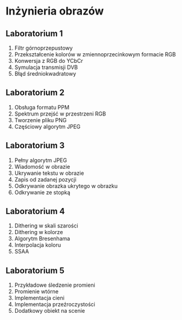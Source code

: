 # Inżynieria obrazów
## Laboratorium 1
1. Filtr górnoprzepustowy
2. Przekształcenie kolorów w zmiennoprzecinkowym formacie RGB
3. Konwersja z RGB do YCbCr
4. Symulacja transmisji DVB
5. Błąd średniokwadratowy
## Laboratorium 2 
1. Obsługa formatu PPM
2. Spektrum przejść w przestrzeni RGB
3. Tworzenie pliku PNG
4. Częściowy algorytm JPEG
## Laboratorium 3
1. Pełny algorytm JPEG
2. Wiadomość w obrazie
3. Ukrywanie tekstu w obrazie
4. Zapis od zadanej pozycji
5. Odkrywanie obrazka ukrytego w obrazku
6. Odkrywanie ze stopką
## Laboratorium 4 
1. Dithering w skali szarości
2. Dithering w kolorze
3. Algorytm Bresenhama
4. Interpolacja koloru
5. SSAA
## Laboratorium 5 
1. Przykładowe śledzenie promieni
2. Promienie wtórne
3. Implementacja cieni
4. Implementacja przeźroczystości
5. Dodatkowy obiekt na scenie
